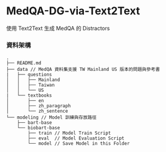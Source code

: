# MedQA-DG-via-Text2Text
使用 Text2Text 生成 MedQA 的 Distractors

### 資料架構
```
.
├── README.md
├── data // MedQA 資料集支援 TW Mainland US 版本的問題與參考書  
|   ├── questions
│   │   ├── Mainland
│   │   ├── Taiwan
│   │   └── US
|   └── textbooks
│       ├── en
│       ├── zh_paragraph
│       └── zh_sentence
└── modeling // Model 訓練與存放路徑
    ├── bart-base
    └── biobart-base
        ├── train // Model Train Script
        ├── eval  // Model Evaluation Script
        └── model // Save Model in this Folder

```
